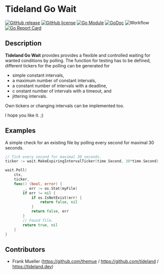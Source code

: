 # Tideland Go Wait

[![GitHub release](https://img.shields.io/github/release/tideland/go-wait.svg)](https://github.com/tideland/go-wait)
[![GitHub license](https://img.shields.io/badge/license-New%20BSD-blue.svg)](https://raw.githubusercontent.com/tideland/go-wait/master/LICENSE)
[![Go Module](https://img.shields.io/github/go-mod/go-version/tideland/go-wait)](https://github.com/tideland/go-wait/blob/master/go.mod)
[![GoDoc](https://godoc.org/tideland.dev/go/actor?status.svg)](https://pkg.go.dev/mod/tideland.dev/go/wait?tab=packages)
![Workflow](https://github.com/tideland/go-wait/actions/workflows/go.yml/badge.svg)
[![Go Report Card](https://goreportcard.com/badge/github.com/tideland/go-wait)](https://goreportcard.com/report/tideland.dev/go/wait)

## Description

**Tideland Go Wait** provides provides a flexible and controlled waiting for wanted
conditions by polling. The function for testing has to be defined, different tickers
for the polling can be generated for

- simple constant intervals,
- a maximum number of constant intervals,
- a constant number of intervals with a deadline,
- c onstant number of intervals with a timeout, and
- jittering intervals.

Own tickers or changing intervals can be implemented too.

I hope you like it. ;)

## Examples

A simple check for an existing file by polling every second for maximal 30 seconds.

```go
// Tick every second for maximal 30 seconds.
ticker := wait.MakeExpiringIntervalTicker(time.Second, 30*time.Second),

wait.Poll(
    ctx,
    ticker,
    func() (bool, error) {
        _, err := os.Stat(myFile)
        if err != nil {
            if os.IsNotExist(err) {
                return false, nil
            }
            return false, err
        }
        // Found file.
        return true, nil
    }
}
```

## Contributors

- Frank Mueller (https://github.com/themue / https://github.com/tideland / https://tideland.dev)

